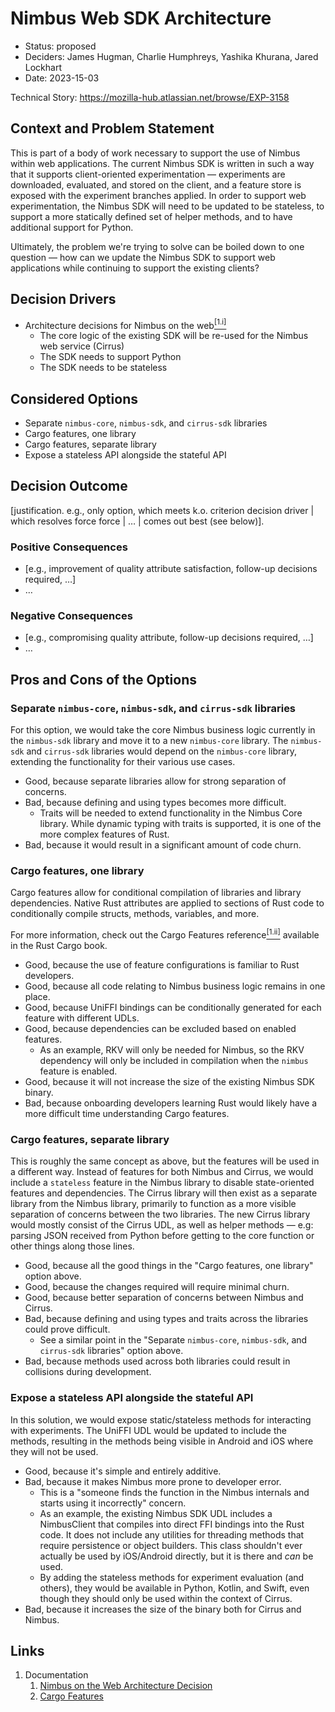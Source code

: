 # Nimbus Web SDK Architecture

* Status: proposed
* Deciders: James Hugman, Charlie Humphreys, Yashika Khurana, Jared Lockhart
* Date: 2023-15-03

Technical Story: https://mozilla-hub.atlassian.net/browse/EXP-3158

## Context and Problem Statement

This is part of a body of work necessary to support the use of Nimbus within web applications. 
The current Nimbus SDK is written in such a way that it supports client-oriented experimentation — experiments are downloaded, evaluated, and stored on the client, and a feature store is exposed with the experiment branches applied. 
In order to support web experimentation, the Nimbus SDK will need to be updated to be stateless, to support a more statically defined set of helper methods, and to have additional support for Python.

Ultimately, the problem we're trying to solve can be boiled down to one question — how can we update the Nimbus SDK to support web applications while continuing to support the existing clients?

## Decision Drivers

* Architecture decisions for Nimbus on the web[<sup>[1.i]</sup>](#links)
  * The core logic of the existing SDK will be re-used for the Nimbus web service (Cirrus)
  * The SDK needs to support Python
  * The SDK needs to be stateless

## Considered Options

* Separate `nimbus-core`, `nimbus-sdk`, and `cirrus-sdk` libraries
* Cargo features, one library
* Cargo features, separate library
* Expose a stateless API alongside the stateful API

## Decision Outcome

[justification. e.g., only option, which meets k.o. criterion decision driver | which resolves force force | … | comes out best (see below)].

### Positive Consequences

* [e.g., improvement of quality attribute satisfaction, follow-up decisions required, …]
* …

### Negative Consequences

* [e.g., compromising quality attribute, follow-up decisions required, …]
* …

## Pros and Cons of the Options

### Separate `nimbus-core`, `nimbus-sdk`, and `cirrus-sdk` libraries

For this option, we would take the core Nimbus business logic currently in the `nimbus-sdk` library and move it to a new `nimbus-core` library. 
The `nimbus-sdk` and `cirrus-sdk` libraries would depend on the `nimbus-core` library, extending the functionality for their various use cases. 

* Good, because separate libraries allow for strong separation of concerns.
* Bad, because defining and using types becomes more difficult.
  * Traits will be needed to extend functionality in the Nimbus Core library. While dynamic typing with traits is supported, it is one of the more complex features of Rust.
* Bad, because it would result in a significant amount of code churn.

### Cargo features, one library

Cargo features allow for conditional compilation of libraries and library dependencies. 
Native Rust attributes are applied to sections of Rust code to conditionally compile structs, methods, variables, and more.

For more information, check out the Cargo Features reference[<sup>[1.ii]</sup>](#links) available in the Rust Cargo book.

* Good, because the use of feature configurations is familiar to Rust developers.
* Good, because all code relating to Nimbus business logic remains in one place.
* Good, because UniFFI bindings can be conditionally generated for each feature with different UDLs.
* Good, because dependencies can be excluded based on enabled features.
  * As an example, RKV will only be needed for Nimbus, so the RKV dependency will only be included in compilation when the `nimbus` feature is enabled.
* Good, because it will not increase the size of the existing Nimbus SDK binary.
* Bad, because onboarding developers learning Rust would likely have a more difficult time understanding Cargo features.

### Cargo features, separate library

This is roughly the same concept as above, but the features will be used in a different way.
Instead of features for both Nimbus and Cirrus, we would include a `stateless` feature in the Nimbus library to disable state-oriented features and dependencies.
The Cirrus library will then exist as a separate library from the Nimbus library, primarily to function as a more visible separation of concerns between the two libraries.
The new Cirrus library would mostly consist of the Cirrus UDL, as well as helper methods — e.g: parsing JSON received from Python before getting to the core function or other things along those lines.

* Good, because all the good things in the "Cargo features, one library" option above.
* Good, because the changes required will require minimal churn.
* Good, because better separation of concerns between Nimbus and Cirrus.
* Bad, because defining and using types and traits across the libraries could prove difficult.
  * See a similar point in the "Separate `nimbus-core`, `nimbus-sdk`, and `cirrus-sdk` libraries" option above.
* Bad, because methods used across both libraries could result in collisions during development.

### Expose a stateless API alongside the stateful API

In this solution, we would expose static/stateless methods for interacting with experiments.
The UniFFI UDL would be updated to include the methods, resulting in the methods being visible in Android and iOS where they will not be used. 

* Good, because it's simple and entirely additive.
* Bad, because it makes Nimbus more prone to developer error.
  * This is a "someone finds the function in the Nimbus internals and starts using it incorrectly" concern.
  * As an example, the existing Nimbus SDK UDL includes a NimbusClient that compiles into direct FFI bindings into the Rust code. It does not include any utilities for threading methods that require persistence or object builders. This class shouldn't ever actually be used by iOS/Android directly, but it is there and _can_ be used. 
  * By adding the stateless methods for experiment evaluation (and others), they would be available in Python, Kotlin, and Swift, even though they should only be used within the context of Cirrus.
* Bad, because it increases the size of the binary both for Cirrus and Nimbus.

## Links
1. Documentation
   1. [Nimbus on the Web Architecture Decision](https://docs.google.com/document/d/1ub46GXVz0rD6vsdS85UF_LvUfJItMwE9jicFCXc1jvw/edit?usp=sharing)
   2. [Cargo Features](https://doc.rust-lang.org/cargo/reference/features.html)
